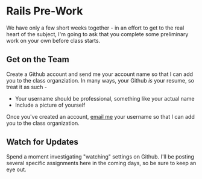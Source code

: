 # Rails Pre-Work

We have only a few short weeks together - in an effort to get to the real heart of the subject, I'm going to ask that you complete some preliminary work on your own before class starts.

## Get on the Team

Create a Github account and send me your account name so that I can add you to the class organziation. In many ways, your Github _is_ your resume, so treat it as such -

* Your username should be professional, something like your actual name
* Include a picture of yourself

Once you've created an account, [email me](mailto:jamesdabbs@gmail.com) your username so that I can add you to the class organization.

## Watch for Updates

Spend a moment investigating "watching" settings on Github. I'll be posting several specific assignments here in the coming days, so be sure to keep an eye out.

